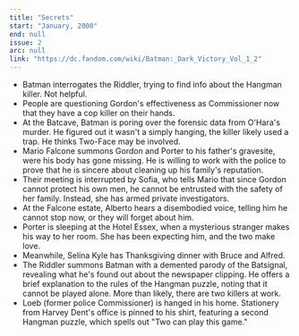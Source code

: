 ```yaml
---
title: "Secrets"
start: "January, 2000"
end: null
issue: 2
arc: null
link: "https://dc.fandom.com/wiki/Batman:_Dark_Victory_Vol_1_2"
---
```


- Batman interrogates the Riddler, trying to find info about the Hangman killer. Not helpful.
- People are questioning Gordon's effectiveness as Commissioner now that they have a cop killer on their hands.
- At the Batcave, Batman is poring over the forensic data from O'Hara's murder. He figured out it wasn't a simply hanging, the killer likely used a trap. He thinks Two-Face may be involved.
- Mario Falcone summons Gordon and Porter to his father's gravesite, were his body has gone missing. He is willing to work with the police to prove that he is sincere about cleaning up his family's reputation.
- Their meeting is interrupted by Sofia, who tells Mario that since Gordon cannot protect his own men, he cannot be entrusted with the safety of her family. Instead, she has armed private investigators.
- At the Falcone estate, Alberto hears a disembodied voice, telling him he cannot stop now, or they will forget about him.
- Porter is sleeping at the Hotel Essex, when a mysterious stranger makes his way to her room. She has been expecting him, and the two make love. 
- Meanwhile, Selina Kyle has Thanksgiving dinner with Bruce and Alfred.
- The Riddler summons Batman with a demented parody of the Batsignal, revealing what he's found out about the newspaper clipping. He offers a brief explanation to the rules of the Hangman puzzle, noting that it cannot be played alone. More than likely, there are two killers at work.
-  Loeb (former police Commissioner) is hanged in his home. Stationery from Harvey Dent's office is pinned to his shirt, featuring a second Hangman puzzle, which spells out "Two can play this game."
